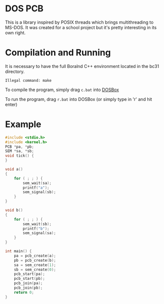 # DOS PCB
This is a library inspired by POSIX threads which brings multithreading to MS-DOS.
It was created for a school project but it's pretty interesting in its own right.

# Compilation and Running
It is necessary to have the full Boralnd C++ environment located in the bc31 directory. 
```
Illegal command: make
```

To compile the program, simply drag `c.bat` into [DOSBox](https://www.dosbox.com/)

To run the program, drag `r.bat` into DOSBox (or simply type in 'r' and hit enter)


# Example
```c
#include <stdio.h>
#include <kernel.h>
PCB *pa, *pb;
SEM *sa, *sb;
void tick() {
}

void a()
{
    for ( ; ; ) {
        sem_wait(sa);
        printf("a");
        sem_signal(sb);
    }
}

void b()
{
    for ( ; ; ) {
        sem_wait(sb);
        printf("b");
        sem_signal(sa);
    }
}

int main() {
    pa = pcb_create(a);
    pb = pcb_create(b);
    sa = sem_create(1);
    sb = sem_create(0);
    pcb_start(pa);
    pcb_start(pb);
    pcb_join(pa);
    pcb_join(pb);
    return 0;
}
```

